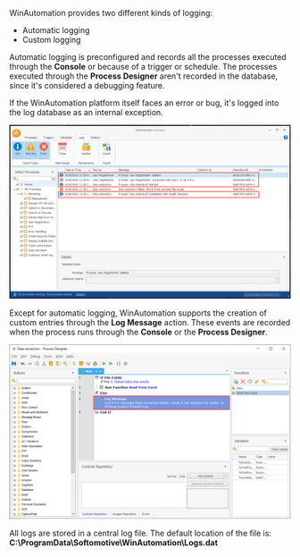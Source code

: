 WinAutomation provides two different kinds of logging:
- Automatic logging
- Custom logging

Automatic logging is preconfigured and records all the processes executed through the **Console** or because of a trigger or schedule. The processes executed through the **Process Designer** aren't recorded in the database, since it's considered a debugging feature. 

If the WinAutomation platform itself faces an error or bug, it's logged into the log database as an internal exception.

![Logs created with automatic logging.](..\media\automatic-logging.png)

Except for automatic logging, WinAutomation supports the creation of custom entries through the **Log Message** action. These events are recorded when the process runs through the **Console** or the **Process Designer**.

![An example process with a Log Message action.](..\media\log-message-action.png)

All logs are stored in a central log file. The default location of the file is: 
**C:\ProgramData\Softomotive\WinAutomation\Logs.dat**